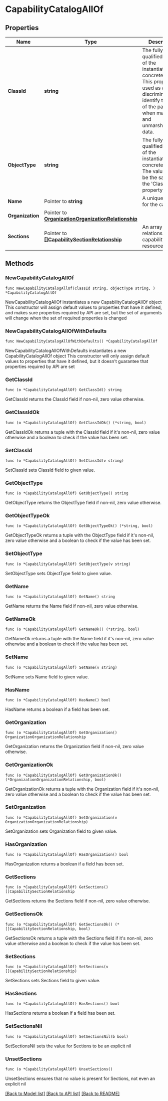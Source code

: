 # CapabilityCatalogAllOf

## Properties

Name | Type | Description | Notes
------------ | ------------- | ------------- | -------------
**ClassId** | **string** | The fully-qualified name of the instantiated, concrete type. This property is used as a discriminator to identify the type of the payload when marshaling and unmarshaling data. | [default to "capability.Catalog"]
**ObjectType** | **string** | The fully-qualified name of the instantiated, concrete type. The value should be the same as the &#39;ClassId&#39; property. | [default to "capability.Catalog"]
**Name** | Pointer to **string** | A unique name for the catalog. | [optional] 
**Organization** | Pointer to [**OrganizationOrganizationRelationship**](organization.Organization.Relationship.md) |  | [optional] 
**Sections** | Pointer to [**[]CapabilitySectionRelationship**](capability.Section.Relationship.md) | An array of relationships to capabilitySection resources. | [optional] 

## Methods

### NewCapabilityCatalogAllOf

`func NewCapabilityCatalogAllOf(classId string, objectType string, ) *CapabilityCatalogAllOf`

NewCapabilityCatalogAllOf instantiates a new CapabilityCatalogAllOf object
This constructor will assign default values to properties that have it defined,
and makes sure properties required by API are set, but the set of arguments
will change when the set of required properties is changed

### NewCapabilityCatalogAllOfWithDefaults

`func NewCapabilityCatalogAllOfWithDefaults() *CapabilityCatalogAllOf`

NewCapabilityCatalogAllOfWithDefaults instantiates a new CapabilityCatalogAllOf object
This constructor will only assign default values to properties that have it defined,
but it doesn't guarantee that properties required by API are set

### GetClassId

`func (o *CapabilityCatalogAllOf) GetClassId() string`

GetClassId returns the ClassId field if non-nil, zero value otherwise.

### GetClassIdOk

`func (o *CapabilityCatalogAllOf) GetClassIdOk() (*string, bool)`

GetClassIdOk returns a tuple with the ClassId field if it's non-nil, zero value otherwise
and a boolean to check if the value has been set.

### SetClassId

`func (o *CapabilityCatalogAllOf) SetClassId(v string)`

SetClassId sets ClassId field to given value.


### GetObjectType

`func (o *CapabilityCatalogAllOf) GetObjectType() string`

GetObjectType returns the ObjectType field if non-nil, zero value otherwise.

### GetObjectTypeOk

`func (o *CapabilityCatalogAllOf) GetObjectTypeOk() (*string, bool)`

GetObjectTypeOk returns a tuple with the ObjectType field if it's non-nil, zero value otherwise
and a boolean to check if the value has been set.

### SetObjectType

`func (o *CapabilityCatalogAllOf) SetObjectType(v string)`

SetObjectType sets ObjectType field to given value.


### GetName

`func (o *CapabilityCatalogAllOf) GetName() string`

GetName returns the Name field if non-nil, zero value otherwise.

### GetNameOk

`func (o *CapabilityCatalogAllOf) GetNameOk() (*string, bool)`

GetNameOk returns a tuple with the Name field if it's non-nil, zero value otherwise
and a boolean to check if the value has been set.

### SetName

`func (o *CapabilityCatalogAllOf) SetName(v string)`

SetName sets Name field to given value.

### HasName

`func (o *CapabilityCatalogAllOf) HasName() bool`

HasName returns a boolean if a field has been set.

### GetOrganization

`func (o *CapabilityCatalogAllOf) GetOrganization() OrganizationOrganizationRelationship`

GetOrganization returns the Organization field if non-nil, zero value otherwise.

### GetOrganizationOk

`func (o *CapabilityCatalogAllOf) GetOrganizationOk() (*OrganizationOrganizationRelationship, bool)`

GetOrganizationOk returns a tuple with the Organization field if it's non-nil, zero value otherwise
and a boolean to check if the value has been set.

### SetOrganization

`func (o *CapabilityCatalogAllOf) SetOrganization(v OrganizationOrganizationRelationship)`

SetOrganization sets Organization field to given value.

### HasOrganization

`func (o *CapabilityCatalogAllOf) HasOrganization() bool`

HasOrganization returns a boolean if a field has been set.

### GetSections

`func (o *CapabilityCatalogAllOf) GetSections() []CapabilitySectionRelationship`

GetSections returns the Sections field if non-nil, zero value otherwise.

### GetSectionsOk

`func (o *CapabilityCatalogAllOf) GetSectionsOk() (*[]CapabilitySectionRelationship, bool)`

GetSectionsOk returns a tuple with the Sections field if it's non-nil, zero value otherwise
and a boolean to check if the value has been set.

### SetSections

`func (o *CapabilityCatalogAllOf) SetSections(v []CapabilitySectionRelationship)`

SetSections sets Sections field to given value.

### HasSections

`func (o *CapabilityCatalogAllOf) HasSections() bool`

HasSections returns a boolean if a field has been set.

### SetSectionsNil

`func (o *CapabilityCatalogAllOf) SetSectionsNil(b bool)`

 SetSectionsNil sets the value for Sections to be an explicit nil

### UnsetSections
`func (o *CapabilityCatalogAllOf) UnsetSections()`

UnsetSections ensures that no value is present for Sections, not even an explicit nil

[[Back to Model list]](../README.md#documentation-for-models) [[Back to API list]](../README.md#documentation-for-api-endpoints) [[Back to README]](../README.md)


